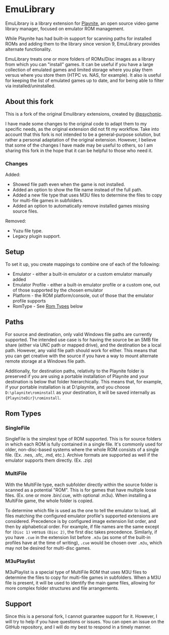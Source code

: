 # EmuLibrary

EmuLibrary is a library extension for [Playnite](https://www.playnite.link), an open source video game library manager, focused on emulator ROM management.

While Playnite has had built-in support for scanning paths for installed ROMs and adding them to the library since version 9, EmuLibrary provides alternate functionality.

EmuLibrary treats one or more folders of ROMs/Disc images as a library from which you can "install" games. It can be useful if you have a large collection of emulated games and limited storage where you play them versus where you store them (HTPC vs. NAS, for example). It also is useful for keeping the list of emulated games up to date, and for being able to filter via installed/uninstalled.

## About this fork

This is a fork of the original Emulibrary extensions, created by [@psychonic](https://github.com/psychonic/Playnite-EmuLibrary).

I have made some changes to the original code to adapt them to my specific needs, as the original extension did not fit my workflow. Take into account that this fork is not intended to be a general-purpose solution, but rather a personal adaptation of the original extension. However, I believe that some of the changes I have made may be useful to others, so I am sharing this fork in the hope that it can be helpful to those who need it.

### Changes

Added:

* Showed file path even when the game is not installed.
* Added an option to show the file name instead of the full path.
* Added a new file type that uses M3U files to determine the files to copy for multi-file games in subfolders.
* Added an option to automatically remove installed games missing source files.

Removed:

* Yuzu file type.
* Legacy plugin support.

## Setup

To set it up, you create mappings to combine one of each of the following:

* Emulator - either a built-in emulator or a custom emulator manually added
* Emulator Profile - either a built-in emulator profile or a custom one, out of those supported by the chosen emulator
* Platform - the ROM platform/console, out of those that the emulator profile supports
* RomType - See [Rom Types](#rom-types) below

## Paths

For source and destination, only valid Windows file paths are currently supported. The intended use case is for having the source be an SMB file share (either via UNC path or mapped drive), and the destination be a local path. However, any valid file path should work for either. This means that you can get creative with the source if you have a way to mount alternate remote storage at a Windows file path.

Additionally, for destination paths, relativity to the Playnite folder is preserved if you are using a portable installation of Playnite and your destination is below that folder hierarchically. This means that, for example, if your portable installation is at D:\playnite, and you choose `D:\playnite\rominstall` as your destination, it will be saved internally as `{PlayniteDir}\rominstall`.

## Rom Types

### SingleFile

SingleFile is the simplest type of ROM supported. This is for source folders in which each ROM is fully contained in a single file. It's commonly used for older, non-disc-based systems where the whole ROM consists of a single file. (Ex. .nes, .sfc, .md, etc.). Archive formats are supported as well if the emulator supports them directly. (Ex. .zip)

### MultiFile

With the MultiFile type, each subfolder directly within the source folder is scanned as a potential "ROM". This is for games that have multiple loose files. (Ex. one or more .bin/.cue, with optional .m3u). When installing a MultiFile game, the whole folder is copied. 

To determine which file is used as the one to tell the emulator to load, all files matching the configured emulator profile's supported extensions are considered. Precedence is by configured image extension list order, and then by alphabetical order. For example, if file names are the same except for `(Disc 1)` versus `(Disc 2)`, the first disc takes precedence. Similarly, if you have `.cue` in the extension list before `.m3u` (as some of the built-in profiles have at the time of writing), `.cue` would be chosen over `.m3u`, which may not be desired for multi-disc games.

### M3uPlaylist

M3uPlaylist is a special type of MultiFile ROM that uses M3U files to determine the files to copy for multi-file games in subfolders. When a M3U file is present, it will be used to identify the main game files, allowing for more complex folder structures and file arrangements.

## Support

Since this is a personal fork, I cannot guarantee support for it. However, I will try to help if you have questions or issues. You can open an issue on the GitHub repository, and I will do my best to respond in a timely manner.
